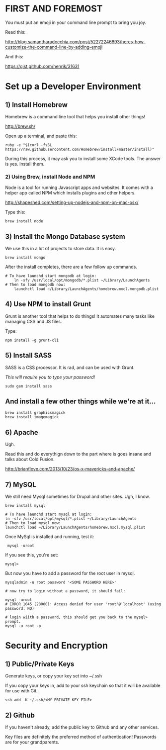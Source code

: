 # FIRST AND FOREMOST

You must put an emoji in your command line prompt to bring you joy.

Read this:

http://blog.samantharadocchia.com/post/52272246893/heres-how-customize-the-command-line-by-adding-emoji

And this:

https://gist.github.com/henrik/31631


# Set up a Developer Environment

## 1) Install Homebrew

Homebrew is a command line tool that helps you install other things!

http://brew.sh/

Open up a terminal, and paste this:

```
ruby -e "$(curl -fsSL https://raw.githubusercontent.com/Homebrew/install/master/install)"
```

During this process, it may ask you to install some XCode tools. The answer is yes. Install them.

### 2) Using Brew, install Node and NPM

Node is a tool for running Javascript apps and websites.
It comes with a helper app called NPM which installs
plugins and other helpers.

http://shapeshed.com/setting-up-nodejs-and-npm-on-mac-osx/


Type this:

```
brew install node
```

## 3) Install the Mongo Database system

We use this in a lot of projects to store data. It is easy.

```
brew install mongo
```

After the install completes, there are a few follow up commands.

```
# To have launchd start mongodb at login:
    ln -sfv /usr/local/opt/mongodb/*.plist ~/Library/LaunchAgents
# Then to load mongodb now:
    launchctl load ~/Library/LaunchAgents/homebrew.mxcl.mongodb.plist
```

## 4) Use NPM to install Grunt

Grunt is another tool that helps to do things!
It automates many tasks like managing CSS and JS files.

Type:

```
npm install -g grunt-cli
```

## 5) Install SASS

SASS is a CSS processor. It is rad, and can be used with Grunt.

*This will require you to type your password!*

```
sudo gem install sass
```

## And install a few other things while we're at it...

```
brew install graphicsmagick
brew install imagemagick
```

## 6) Apache

Ugh.

Read this and do everythign down to the part where is goes insane and talks about Cold Fusion.

http://brianflove.com/2013/10/23/os-x-mavericks-and-apache/

## 7) MySQL

We still need Mysql sometimes for Drupal and other sites. Ugh, I know.



```
brew install mysql

# To have launchd start mysql at login:
ln -sfv /usr/local/opt/mysql/*.plist ~/Library/LaunchAgents
# Then to load mysql now:
launchctl load ~/Library/LaunchAgents/homebrew.mxcl.mysql.plist

```

Once MySql is installed and running, test it:

```
 mysql -uroot
```

If you see this, you're set:
```
mysql>
```

But now you have to add a password for the root user in mysql.

```
mysqladmin -u root password '<SOME PASSWORD HERE>'

# now try to login without a password, it should fail:

mysql -uroot
# ERROR 1045 (28000): Access denied for user 'root'@'localhost' (using password: NO)

# login wiith a password, this should get you back to the mysql> prompt.
mysql -u root -p
```




# Security and Encryption

## 1) Public/Private Keys

Generate keys, or copy your key set into ~/.ssh

If you copy your keys in, add to your ssh keychain so that it will be available for use with Git.

```ssh-add -K ~/.ssh/<MY PRIVATE KEY FILE>```

## 2) Github

If you haven't already, add the public key to Github and any other services.

Key files are definitely the preferred method of authentication! Passwords are for your grandparents.
